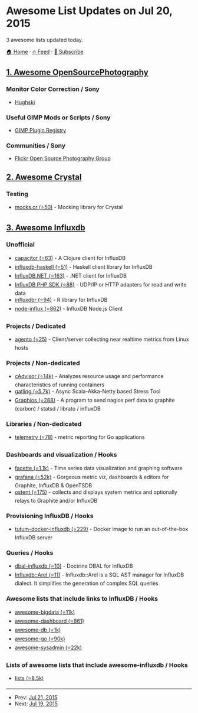 # Awesome List Updates on Jul 20, 2015

3 awesome lists updated today.

[🏠 Home](/README.md) · [🔥 Feed](https://test.trackawesomelist.com/feed.xml) · [📮 Subscribe](https://trackawesomelist.us17.list-manage.com/subscribe?u=d2f0117aa829c83a63ec63c2f&id=36a103854c)



## [1. Awesome OpenSourcePhotography](/content/ibaaj/awesome-OpenSourcePhotography/README.md)

### Monitor Color Correction / Sony

*   [Hughski](http://www.hughski.com/index.html)

### Useful GIMP Mods or Scripts / Sony

*   [GIMP Plugin Registry](http://registry.gimp.org/)

### Communities / Sony

*   [Flickr Open Source Photography Group](https://www.flickr.com/groups/83823859@N00/)

## [2. Awesome Crystal](/content/veelenga/awesome-crystal/README.md)

### Testing

*   [mocks.cr (⭐50)](https://github.com/waterlink/mocks.cr) - Mocking library for Crystal

## [3. Awesome Influxdb](/content/mark-rushakoff/awesome-influxdb/README.md)

### Unofficial

*   [capacitor (⭐63)](https://github.com/olauzon/capacitor) - A Clojure client for InfluxDB
*   [influxdb-haskell (⭐51)](https://github.com/maoe/influxdb-haskell) - Haskell client library for InfluxDB
*   [InfluxDB.NET (⭐163)](https://github.com/ziyasal/InfluxDB.Net) - .NET client for InfluxDB
*   [InfluxDB PHP SDK (⭐88)](https://github.com/corley/influxdb-php-sdk) - UDP/IP or HTTP adapters for read and write data
*   [influxdbr (⭐94)](https://github.com/dleutnant/influxdbr) - R library for InfluxDB
*   [node-influx (⭐862)](https://github.com/node-influx/node-influx) - InfluxDB Node.js Client

### Projects / Dedicated

*   [agento (⭐25)](https://github.com/abrander/agento) - Client/server collecting near realtime metrics from Linux hosts

### Projects / Non-dedicated

*   [cAdvisor (⭐14k)](https://github.com/google/cadvisor) - Analyzes resource usage and performance characteristics of running containers
*   [gatling (⭐5.7k)](https://github.com/gatling/gatling) - Async Scala-Akka-Netty based Stress Tool
*   [Graphios (⭐288)](https://github.com/shawn-sterling/graphios) - A program to send nagios perf data to graphite (carbon) / statsd / librato / influxDB

### Libraries / Non-dedicated

*   [telemetry (⭐78)](https://github.com/arussellsaw/telemetry) - metric reporting for Go applications

### Dashboards and visualization / Hooks

*   [facette (⭐1.1k)](https://github.com/facette/facette) - Time series data visualization and graphing software
*   [grafana (⭐52k)](https://github.com/grafana/grafana) - Gorgeous metric viz, dashboards & editors for Graphite, InfluxDB & OpenTSDB
*   [ostent (⭐175)](https://github.com/ostrost/ostent) - collects and displays system metrics and optionally relays to Graphite and/or InfluxDB

### Provisioning InfluxDB / Hooks

*   [tutum-docker-influxdb (⭐229)](https://github.com/tutumcloud/influxdb) - Docker image to run an out-of-the-box InfluxDB server

### Queries / Hooks

*   [dbal-influxdb (⭐10)](https://github.com/corley/dbal-influxdb) - Doctrine DBAL for InfluxDB
*   [Influxdb::Arel (⭐11)](https://github.com/undr/influxdb-arel) - Influxdb::Arel is a SQL AST manager for InfluxDB dialect. It simplifies the generation of complex SQL queries

### Awesome lists that include links to InfluxDB / Hooks

*   [awesome-bigdata (⭐11k)](https://github.com/onurakpolat/awesome-bigdata)
*   [awesome-dashboard (⭐861)](https://github.com/obazoud/awesome-dashboard)
*   [awesome-db (⭐1k)](https://github.com/numetriclabz/awesome-db)
*   [awesome-go (⭐90k)](https://github.com/avelino/awesome-go)
*   [awesome-sysadmin (⭐22k)](https://github.com/kahun/awesome-sysadmin)

### Lists of awesome lists that include awesome-influxdb / Hooks

*   [lists (⭐8.5k)](https://github.com/jnv/lists)

---

- Prev: [Jul 21, 2015](/content/2015/07/21/README.md)
- Next: [Jul 19, 2015](/content/2015/07/19/README.md)